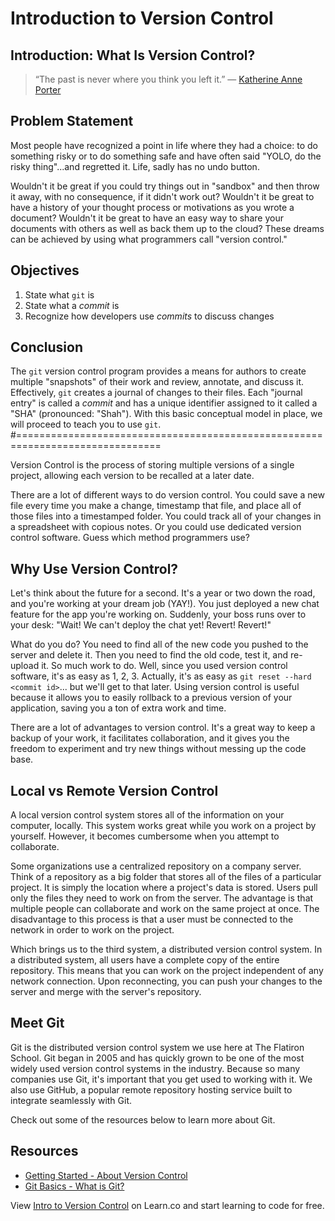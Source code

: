 # Introduction to Version Control

## Introduction: What Is Version Control?

> “The past is never where you think you left it.” — [Katherine Anne Porter](http://en.wikipedia.org/wiki/Katherine_Anne_Porter)

## Problem Statement

Most people have recognized a point in life where they had a choice: to do
something risky or to do something safe and have often said "YOLO, do the risky
thing"...and regretted it. Life, sadly has no undo button.

Wouldn't it be great if you could try things out in "sandbox" and then throw it
away, with no consequence, if it didn't work out? Wouldn't it be great to have
a history of your thought process or motivations as you wrote a document?
Wouldn't it be great to have an easy way to share your documents with others as
well as back them up to the cloud? These dreams can be achieved by using what
programmers call "version control."

## Objectives

1. State what `git` is
2. State what a _commit_ is
3. Recognize how developers use _commits_ to discuss changes

## Conclusion

The `git` version control program provides a means for authors to create
multiple "snapshots" of their work and review, annotate, and discuss it.
Effectively, `git` creates a journal of changes to their files. Each "journal
entry" is called a _commit_ and has a unique identifier assigned to it called a
"SHA" (pronounced: "Shah"). With this basic conceptual model in place, we will
proceed to teach you to use `git`.
#===============================================================================

Version Control is the process of storing multiple versions of a single project, allowing each version to be recalled at a later date.

There are a lot of different ways to do version control. You could save a new file every time you make a change, timestamp that file, and place all of those files into a timestamped folder. You could track all of your changes in a spreadsheet with copious notes. Or you could use dedicated version control software. Guess which method programmers use?

## Why Use Version Control?

Let's think about the future for a second. It's a year or two down the road, and you're working at your dream job (YAY!). You just deployed a new chat feature for the app you're working on. Suddenly, your boss runs over to your desk: "Wait! We can't deploy the chat yet! Revert! Revert!"

What do you do? You need to find all of the new code you pushed to the server and delete it. Then you need to find the old code, test it, and re-upload it. So much work to do. Well, since you used version control software, it's as easy as 1, 2, 3. Actually, it's as easy as `git reset --hard <commit id>`... but we'll get to that later. Using version control is useful because it allows you to easily rollback to a previous version of your application, saving you a ton of extra work and time.

There are a lot of advantages to version control. It's a great way to keep a backup of your work, it facilitates collaboration, and it gives you the freedom to experiment and try new things without messing up the code base.

## Local vs Remote Version Control

A local version control system stores all of the information on your computer, locally. This system works great while you work on a project by yourself. However, it becomes cumbersome when you attempt to collaborate.

Some organizations use a centralized repository on a company server. Think of a repository as a big folder that stores all of the files of a particular project. It is simply the location where a project's data is stored. Users pull only the files they need to work on from the server. The advantage is that multiple people can collaborate and work on the same project at once. The disadvantage to this process is that a user must be connected to the network in order to work on the project.

Which brings us to the third system, a distributed version control system. In a distributed system, all users have a complete copy of the entire repository. This means that you can work on the project independent of any network connection. Upon reconnecting, you can push your changes to the server and merge with the server's repository.

## Meet Git

Git is the distributed version control system we use here at The Flatiron School. Git began in 2005 and has quickly grown to be one of the most widely used version control systems in the industry. Because so many companies use Git, it's important that you get used to working with it. We also use GitHub, a popular remote repository hosting service built to integrate seamlessly with Git.

Check out some of the resources below to learn more about Git.

## Resources

* [Getting Started - About Version Control](http://git-scm.com/book/en/Getting-Started-About-Version-Control)
* [Git Basics - What is Git?](http://git-scm.com/video/what-is-git)

<p data-visibility='hidden'>View <a href='https://learn.co/lessons/git-version-control-101' title='Intro to Version Control'>Intro to Version Control</a> on Learn.co and start learning to code for free.</p>
